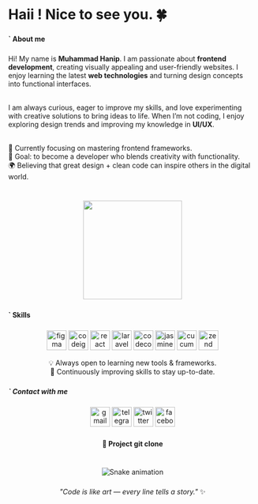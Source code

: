 <h1 align="left">Haii ! Nice to see you. 🍀</h1>

###

<h4 align="left">` About me</h4>

###

<p align="left">
Hi! My name is <b>Muhammad Hanip</b>. I am passionate about <b>frontend development</b>, creating visually appealing and user-friendly websites. 
I enjoy learning the latest <b>web technologies</b> and turning design concepts into functional interfaces.<br><br>

I am always curious, eager to improve my skills, and love experimenting with creative solutions to bring ideas to life. 
When I’m not coding, I enjoy exploring design trends and improving my knowledge in <b>UI/UX</b>.<br><br>

🚀 Currently focusing on mastering frontend frameworks.<br>
🎯 Goal: to become a developer who blends creativity with functionality.<br>
🌍 Believing that great design + clean code can inspire others in the digital world.<br>
</p>

###

<br clear="both">

<div align="center">
  <img height="200" src="https://i.pinimg.com/originals/c3/7b/d1/c37bd1db09ab4fac0fdb2a52462df4d3.gif" />
</div>

###

<h4 align="left">` Skills</h4>

###

<div align="center">
  <img src="https://cdn.jsdelivr.net/gh/devicons/devicon/icons/figma/figma-original.svg" height="40" alt="figma logo"/>
  <img src="https://cdn.jsdelivr.net/gh/devicons/devicon/icons/codeigniter/codeigniter-plain.svg" height="40" alt="codeigniter logo"/>
  <img src="https://cdn.jsdelivr.net/gh/devicons/devicon/icons/react/react-original.svg" height="40" alt="react logo"/>
  <img src="https://cdn.jsdelivr.net/gh/devicons/devicon/icons/laravel/laravel-original.svg" height="40" alt="laravel logo"/>
  <img src="https://cdn.jsdelivr.net/gh/devicons/devicon/icons/codecov/codecov-plain.svg" height="40" alt="codecov logo"/>
  <img src="https://cdn.jsdelivr.net/gh/devicons/devicon/icons/jasmine/jasmine-original.svg" height="40" alt="jasmine logo"/>
  <img src="https://cdn.jsdelivr.net/gh/devicons/devicon/icons/cucumber/cucumber-plain.svg" height="40" alt="cucumber logo"/>
  <img src="https://cdn.jsdelivr.net/gh/devicons/devicon/icons/zend/zend-original.svg" height="40" alt="zend logo"/>
</div>

<p align="center">
💡 Always open to learning new tools & frameworks.<br>
🔧 Continuously improving skills to stay up-to-date.<br>
</p>

###

<h5 align="left">` Contact with me</h5>

###

<div align="center">
  <img src="https://raw.githubusercontent.com/maurodesouza/profile-readme-generator/master/src/assets/icons/social/gmail/default.svg" width="40" alt="gmail logo"/>
  <img src="https://raw.githubusercontent.com/maurodesouza/profile-readme-generator/master/src/assets/icons/social/telegram/default.svg" width="40" alt="telegram logo"/>
  <img src="https://raw.githubusercontent.com/maurodesouza/profile-readme-generator/master/src/assets/icons/social/twitter/default.svg" width="40" alt="twitter logo"/>
  <img src="https://raw.githubusercontent.com/maurodesouza/profile-readme-generator/master/src/assets/icons/social/facebook/default.svg" width="40" alt="facebook logo"/>
</div>

###

<p align="center"><b>📂 Project git clone</b></p>

###

<br clear="both">

<div align="center">
  <img src="https://raw.githubusercontent.com/Zaaaaaan/Zaaaaaan/output/snake.svg" alt="Snake animation"/>
</div>

###

<p align="center"><i>"Code is like art — every line tells a story."</i> ✨</p>
